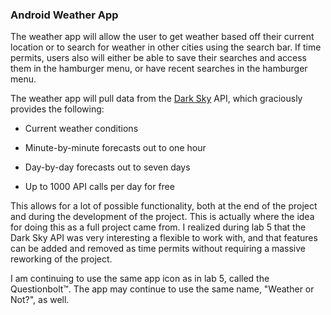 ### Android Weather App

The weather app will allow the user to get weather based off their current location or to search for weather in other cities using the search bar. If time permits, users also will either be able to save their searches and access them in the hamburger menu, or have recent searches in the hamburger menu.

The weather app will pull data from the [Dark Sky](https://forecast.io) API, which graciously provides the following:

* Current weather conditions

* Minute-by-minute forecasts out to one hour

* Day-by-day forecasts out to seven days

* Up to 1000 API calls per day for free

This allows for a lot of possible functionality, both at the end of the project and during the development of the project. This is actually where the idea for doing this as a full project came from. I realized during lab 5 that the Dark Sky API was very interesting a flexible to work with, and that features can be added and removed as time permits without requiring a massive reworking of the project.

I am continuing to use the same app icon as in lab 5, called the Questionbolt™. The app may continue to use the same name, "Weather or Not?", as well.
